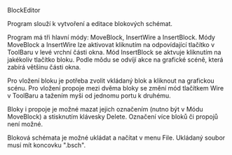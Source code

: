 BlockEditor

Program slouží k vytvoření a editace blokových schémat.

Program má tři hlavní módy: MoveBlock, InsertWire a InsertBlock.
Módy MoveBlock a InsertWire lze aktivovat kliknutím na odpovídající tlačítko v ToolBaru v levé vrchní části okna.
Mód InsertBlock se aktvuje kliknutím na jakékoliv tlačítko bloku.
Podle mǒdu se odvíjí akce na grafické scéně, která zabírá většinu části okna.

Pro vložení bloku je potřeba zvolit vkládaný blok a kliknout na grafickou scénu.
Pro vložení propoje mezi dvěma bloky se změní mód tlačítkem Wire v ToolBaru a tažením myši od jednomu portu k druhému.

Bloky i propoje je možné mazat jejich označením (nutno být v Módu MoveBlock) a stisknutím klávesky Delete. Označení více bloků či propojů není možné.

Bloková schémata je možné ukládat a načítat v menu File. Ukládaný soubor musí mít koncovku ".bsch".
